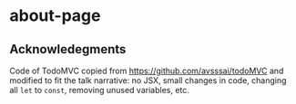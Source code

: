 # about-page

## Acknowledegments

Code of TodoMVC copied from <https://github.com/avsssai/todoMVC> and modified to fit the talk
narrative: no JSX, small changes in code, changing all `let` to `const`, removing unused variables,
etc.
